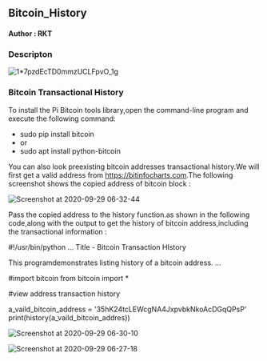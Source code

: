 <h2>Bitcoin_History</h2>

<h4>Author : RKT</h4>

### Descripton ###


![1*7pzdEcTD0mmzUCLFpvO_1g](https://user-images.githubusercontent.com/69615463/94502612-3407c480-0222-11eb-8ccc-0775d24ae630.gif)


### Bitcoin Transactional History ###

To install the Pi Bitcoin tools library,open the command-line program and execute the following command:

<ul>
<li>sudo pip install bitcoin</li>
<li>or</li>
<li>sudo apt install python-bitcoin</li>
</ul>

You can also look preexisting bitcoin addresses transactional history.We will first get a valid address from <a href = "https://bitinfocharts.com/top-100-richest-bitcoin-addresses.html">https://bitinfocharts.com</a>.The following screenshot shows the copied address of bitcoin block :

![Screenshot at 2020-09-29 06-32-44](https://user-images.githubusercontent.com/69615463/94502247-5d742080-0221-11eb-882b-228fa057a605.png)

Pass the copied address to the history function.as shown in the following code,along with the output to get the history of bitcoin address,including the transactional information :

#!/usr/bin/python
...
Title - Bitcoin Transaction HIstory

This programdemonstrates listing history of a bitcoin address.
...

#import bitcoin
from bitcoin import *

#view address transaction history

a_vaild_bitcoin_address = '35hK24tcLEWcgNA4JxpvbkNkoAcDGqQPsP'
<br>
print(history(a_vaild_bitcoin_addres))

![Screenshot at 2020-09-29 06-30-10](https://user-images.githubusercontent.com/69615463/94502335-85638400-0221-11eb-8242-17db4c98ee22.png)

![Screenshot at 2020-09-29 06-27-18](https://user-images.githubusercontent.com/69615463/94502381-a035f880-0221-11eb-8a84-d225a41e48df.png)


